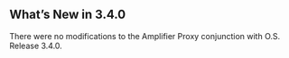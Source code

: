 ## What’s New in 3.4.0

There were no modifications to the Amplifier Proxy conjunction with O.S. Release 3.4.0.